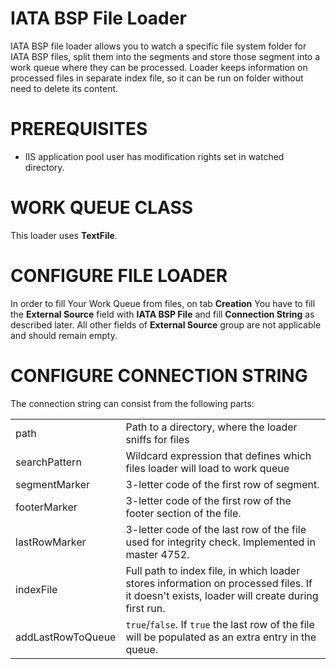 # IATA BSP File Loader

IATA BSP file loader allows you to watch a specific file system folder for IATA BSP files, split them into the segments and store those segment into a work queue where they can be processed. Loader keeps information on processed files in separate index file, so it can be run on folder without need to delete its content.

# PREREQUISITES

-   IIS application pool user has modification rights set in watched directory.

# WORK QUEUE CLASS

This loader uses **TextFile**.

# CONFIGURE FILE LOADER

In order to fill Your Work Queue from files, on tab **Creation** You have to fill the **External Source** field with **IATA BSP File** and fill **Connection String** as described later. All other fields of **External Source** group are not applicable and should remain empty.

# CONFIGURE CONNECTION STRING

The connection string can consist from the following parts:

|                   |                                                                                                                                            |
|-------------------|--------------------------------------------------------------------------------------------------------------------------------------------|
| path              | Path to a directory, where the loader sniffs for files                                                                                     |
| searchPattern     | Wildcard expression that defines which files loader will load to work queue                                                                |
| segmentMarker     | 3-letter code of the first row of segment.                                                                                                 |
| footerMarker      | 3-letter code of the first row of the footer section of the file.                                                                          |
| lastRowMarker     | 3-letter code of the last row of the file used for integrity check. Implemented in master 4752.                                            |
| indexFile         | Full path to index file, in which loader stores information on processed files. If it doesn't exists, loader will create during first run. |
| addLastRowToQueue | `true`/`false`. If `true` the last row of the file will be populated as an extra entry in the queue.                                       |
